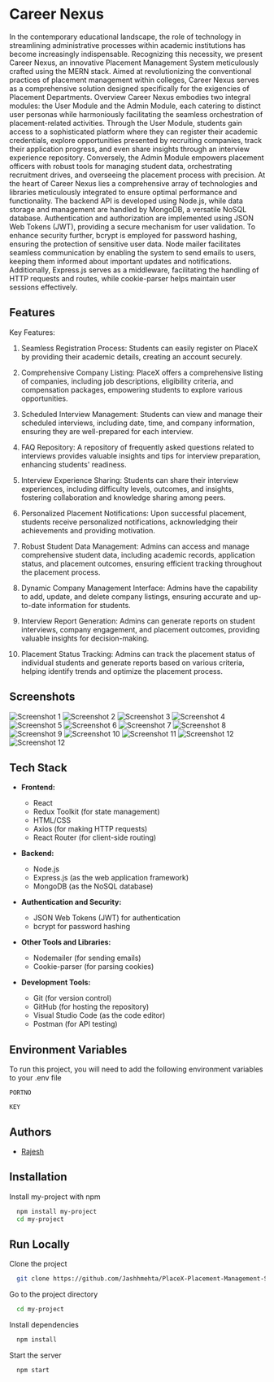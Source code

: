 
# Career Nexus

In the contemporary educational landscape, the role of technology in streamlining administrative 
processes within academic institutions has become increasingly indispensable. Recognizing this 
necessity, we present Career Nexus, an innovative Placement Management System meticulously crafted 
using the MERN stack. Aimed at revolutionizing the conventional practices of placement 
management within colleges, Career Nexus serves as a comprehensive solution designed specifically for 
the exigencies of Placement Departments. Overview Career Nexus embodies two integral modules: the 
User Module and the Admin Module, each catering to distinct user personas while harmoniously 
facilitating the seamless orchestration of placement-related activities. Through the User Module, 
students gain access to a sophisticated platform where they can register their academic credentials, 
explore opportunities presented by recruiting companies, track their application progress, and even 
share insights through an interview experience repository. Conversely, the Admin Module 
empowers placement officers with robust tools for managing student data, orchestrating 
recruitment drives, and overseeing the placement process with precision. At the heart of Career Nexus 
lies a comprehensive array of technologies and libraries meticulously integrated to ensure optimal 
performance and functionality. The backend API is developed using Node.js, while data storage 
and management are handled by MongoDB, a versatile NoSQL database. Authentication and 
authorization are implemented using JSON Web Tokens (JWT), providing a secure mechanism 
for user validation. To enhance security further, bcrypt is employed for password hashing, ensuring 
the protection of sensitive user data. Node mailer facilitates seamless communication by enabling 
the system to send emails to users, keeping them informed about important updates and 
notifications. Additionally, Express.js serves as a middleware, facilitating the handling of HTTP 
requests and routes, while cookie-parser helps maintain user sessions effectively.

## Features

Key Features:

1. Seamless Registration Process: Students can easily register on PlaceX by providing their academic details, creating an account securely.

2. Comprehensive Company Listing: PlaceX offers a comprehensive listing of companies, including job descriptions, eligibility criteria, and compensation packages, empowering students to explore various opportunities.

3. Scheduled Interview Management: Students can view and manage their scheduled interviews, including date, time, and company information, ensuring they are well-prepared for each interview.

4. FAQ Repository: A repository of frequently asked questions related to interviews provides valuable insights and tips for interview preparation, enhancing students' readiness.

5. Interview Experience Sharing: Students can share their interview experiences, including difficulty levels, outcomes, and insights, fostering collaboration and knowledge sharing among peers.

6. Personalized Placement Notifications: Upon successful placement, students receive personalized notifications, acknowledging their achievements and providing motivation.

7. Robust Student Data Management: Admins can access and manage comprehensive student data, including academic records, application status, and placement outcomes, ensuring efficient tracking throughout the placement process.

8. Dynamic Company Management Interface: Admins have the capability to add, update, and delete company listings, ensuring accurate and up-to-date information for students.

9. Interview Report Generation: Admins can generate reports on student interviews, company engagement, and placement outcomes, providing valuable insights for decision-making.

10. Placement Status Tracking: Admins can track the placement status of individual students and generate reports based on various criteria, helping identify trends and optimize the placement process.


## Screenshots

![Screenshot 1](https://drive.google.com/file/d/1MBLMas7hnfZS1Voz4qQ8h0i8e3qMwpZ1/view?usp=drive_link)
![Screenshot 2](https://drive.google.com/file/d/1LXXwoQe2dxe2xGLz5-IYDw6v2jbkKY_n/view?usp=sharing)
![Screenshot 3](https://drive.google.com/file/d/1n5yDrqjzqzms2a1feeJWojjpZtqmkLDW/view?usp=sharing)
![Screenshot 4](https://drive.google.com/file/d/1n5yDrqjzqzms2a1feeJWojjpZtqmkLDW/view?usp=sharing)
![Screenshot 5](https://drive.google.com/file/d/1n5yDrqjzqzms2a1feeJWojjpZtqmkLDW/view?usp=sharing)
![Screenshot 6](hhttps://drive.google.com/file/d/1n5yDrqjzqzms2a1feeJWojjpZtqmkLDW/view?usp=sharing)
![Screenshot 7](https://drive.google.com/file/d/1PyXkVEN9nNxd8umpOJT57WO4Ith1U2DO/view?usp=drive_link)
![Screenshot 8](hhttps://drive.google.com/file/d/1OpgickOkXQ3YYefCzuWKr1lJMCqg7Wed/view?usp=drive_link)
![Screenshot 9](https://drive.google.com/file/d/1szymmUpsJvtN2qOFQDRTRtaulIHd8jUy/view?usp=drive_link)
![Screenshot 10](https://drive.google.com/file/d/1bR-2TJzIyFABHsB6MwPQjiZDsKwnRC4P/view?usp=drive_link)
![Screenshot 11](https://drive.google.com/file/d/1ZGB4AIO9wwulbyjWC_bnTLzYg9zJrfoL/view?usp=drive_link)
![Screenshot 12](https://drive.google.com/file/d/1THAo3kk1JF8oXG1zSdI-cdROHn_ccLIv/view?usp=drive_link)
![Screenshot 12](https://drive.google.com/file/d/1KFevudHUYWd1oEjnvkNlWM8pOBFFP0ac/view?usp=drive_link)
## Tech Stack

- **Frontend:**
  - React
  - Redux Toolkit (for state management)
  - HTML/CSS
  - Axios (for making HTTP requests)
  - React Router (for client-side routing)
  
- **Backend:**
  - Node.js
  - Express.js (as the web application framework)
  - MongoDB (as the NoSQL database)
  
- **Authentication and Security:**
  - JSON Web Tokens (JWT) for authentication
  - bcrypt for password hashing
  
- **Other Tools and Libraries:**
  - Nodemailer (for sending emails)
  - Cookie-parser (for parsing cookies)
  
- **Development Tools:**
  - Git (for version control)
  - GitHub (for hosting the repository)
  - Visual Studio Code (as the code editor)
  - Postman (for API testing)

## Environment Variables

To run this project, you will need to add the following environment variables to your .env file

`PORTNO`

`KEY`


## Authors

- [Rajesh](https://www.linkedin.com/in/rajeshoff7-s/)


## Installation

Install my-project with npm

```bash
  npm install my-project
  cd my-project
```
    
## Run Locally

Clone the project

```bash
  git clone https://github.com/Jashhmehta/PlaceX-Placement-Management-System.git
```

Go to the project directory

```bash
  cd my-project
```

Install dependencies

```bash
  npm install
```

Start the server

```bash
  npm start
```

